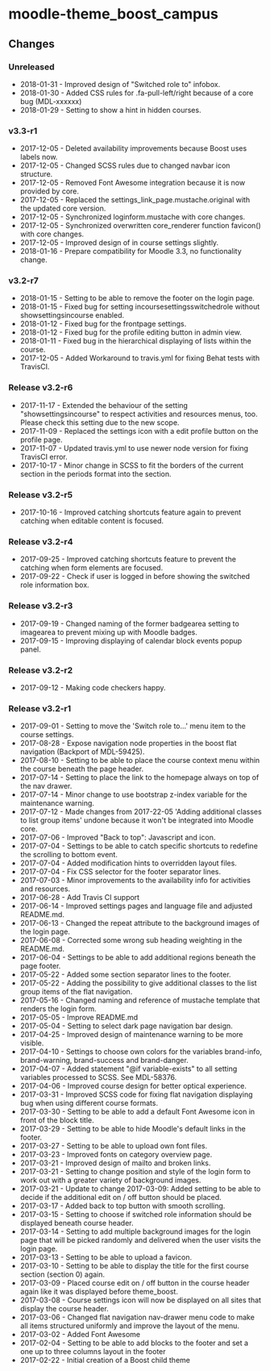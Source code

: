 moodle-theme_boost_campus
=========================

Changes
-------

### Unreleased

* 2018-01-31 - Improved design of "Switched role to" infobox.
* 2018-01-30 - Added CSS rules for .fa-pull-left/right because of a core bug (MDL-xxxxxx)
* 2018-01-29 - Setting to show a hint in hidden courses.

### v3.3-r1

* 2017-12-05 - Deleted availability improvements because Boost uses labels now.
* 2017-12-05 - Changed SCSS rules due to changed navbar icon structure.
* 2017-12-05 - Removed Font Awesome integration because it is now provided by core.
* 2017-12-05 - Replaced the settings_link_page.mustache.original with the updated core version.
* 2017-12-05 - Synchronized loginform.mustache with core changes.
* 2017-12-05 - Synchronized overwritten core_renderer function favicon() with core changes.
* 2017-12-05 - Improved design of in course settings slightly.
* 2018-01-16 - Prepare compatibility for Moodle 3.3, no functionality change.

### v3.2-r7

* 2018-01-15 - Setting to be able to remove the footer on the login page.
* 2018-01-15 - Fixed bug for setting incoursesettingsswitchedrole without showsettingsincourse enabled.
* 2018-01-12 - Fixed bug for the frontpage settings.
* 2018-01-12 - Fixed bug for the profile editing button in admin view.
* 2018-01-11 - Fixed bug in the hierarchical displaying of lists within the course.
* 2017-12-05 - Added Workaround to travis.yml for fixing Behat tests with TravisCI.

### Release v3.2-r6

* 2017-11-17 - Extended the behaviour of the setting "showsettingsincourse" to respect activities and resources menus, too. Please check this setting due to the new scope.
* 2017-11-09 - Replaced the settings icon with a edit profile button on the profile page.
* 2017-11-07 - Updated travis.yml to use newer node version for fixing TravisCI error.
* 2017-10-17 - Minor change in SCSS to fit the borders of the current section in the periods format into the section.

### Release v3.2-r5

* 2017-10-16 - Improved catching shortcuts feature again to prevent catching when editable content is focused.

### Release v3.2-r4

* 2017-09-25 - Improved catching shortcuts feature to prevent the catching when form elements are focused.
* 2017-09-22 - Check if user is logged in before showing the switched role information box.

### Release v3.2-r3

* 2017-09-19 - Changed naming of the former badgearea setting to imagearea to prevent mixing up with Moodle badges.
* 2017-09-15 - Improving displaying of calendar block events popup panel.

### Release v3.2-r2

* 2017-09-12 - Making code checkers happy.

### Release v3.2-r1

* 2017-09-01 - Setting to move the 'Switch role to...' menu item to the course settings.
* 2017-08-28 - Expose navigation node properties in the boost flat navigation (Backport of MDL-59425).
* 2017-08-10 - Setting to be able to place the course context menu within the course beneath the page header.
* 2017-07-14 - Setting to place the link to the homepage always on top of the nav drawer.
* 2017-07-14 - Minor change to use bootstrap z-index variable for the maintenance warning.
* 2017-07-12 - Made changes from 2017-22-05 'Adding additional classes to list group items' undone because it won't be integrated into Moodle core.
* 2017-07-06 - Improved "Back to top": Javascript and icon.
* 2017-07-04 - Settings to be able to catch specific shortcuts to redefine the scrolling to bottom event.
* 2017-07-04 - Added modification hints to overridden layout files.
* 2017-07-04 - Fix CSS selector for the footer separator lines.
* 2017-07-03 - Minor improvements to the availability info for activities and resources.
* 2017-06-28 - Add Travis CI support
* 2017-06-14 - Improved settings pages and language file and adjusted README.md.
* 2017-06-13 - Changed the repeat attribute to the background images of the login page.
* 2017-06-08 - Corrected some wrong sub heading weighting in the README.md.
* 2017-06-04 - Settings to be able to add additional regions beneath the page footer.
* 2017-05-22 - Added some section separator lines to the footer.
* 2017-05-22 - Adding the possibility to give additional classes to the list group items of the flat navigation.
* 2017-05-16 - Changed naming and reference of mustache template that renders the login form.
* 2017-05-05 - Improve README.md
* 2017-05-04 - Setting to select dark page navigation bar design.
* 2017-04-25 - Improved design of maintenance warning to be more visible.
* 2017-04-10 - Settings to choose own colors for the variables brand-info, brand-warning, brand-success and brand-danger.
* 2017-04-07 - Added statement "@if variable-exists" to all setting variables processed to SCSS. See MDL-58376.
* 2017-04-06 - Improved course design for better optical experience.
* 2017-03-31 - Improved SCSS code for fixing flat navigation displaying bug when using different course formats.
* 2017-03-30 - Setting to be able to add a default Font Awesome icon in front of the block title.
* 2017-03-29 - Setting to be able to hide Moodle's default links in the footer.
* 2017-03-27 - Setting to be able to upload own font files.
* 2017-03-23 - Improved fonts on category overview page.
* 2017-03-21 - Improved design of mailto and broken links.
* 2017-03-21 - Setting to change position and style of the login form to work out with a greater variety of background images.
* 2017-03-21 - Update to change 2017-03-09: Added setting to be able to decide if  the additional edit on / off button should be placed.
* 2017-03-17 - Added back to top button with smooth scrolling.
* 2017-03-15 - Setting to choose if switched role information should be displayed beneath course header.
* 2017-03-14 - Setting to add multiple background images for the login page that will be picked randomly and delivered when the user visits the login page.
* 2017-03-13 - Setting to be able to upload a favicon.
* 2017-03-10 - Setting to be able to display the title for the first course section (section 0) again.
* 2017-03-09 - Placed course edit on / off button in the course header again like it was displayed before theme_boost.
* 2017-03-08 - Course settings icon will now be displayed on all sites that display the course header.
* 2017-03-06 - Changed flat navigation nav-drawer menu code to make all items structured uniformly and improve the layout of the menu.
* 2017-03-02 - Added Font Awesome
* 2017-02-04 - Setting to be able to add blocks to the footer and set a one up to three columns layout in the footer
* 2017-02-22 - Initial creation of a Boost child theme
